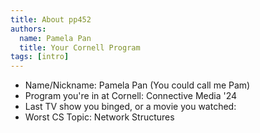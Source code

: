 ```yaml
---
title: About pp452
authors:
  name: Pamela Pan
  title: Your Cornell Program
tags: [intro]
---
```


- Name/Nickname: Pamela Pan (You could call me Pam)
- Program you're in at Cornell: Connective Media '24
- Last TV show you binged, or a movie you watched: 
- Worst CS Topic: Network Structures
